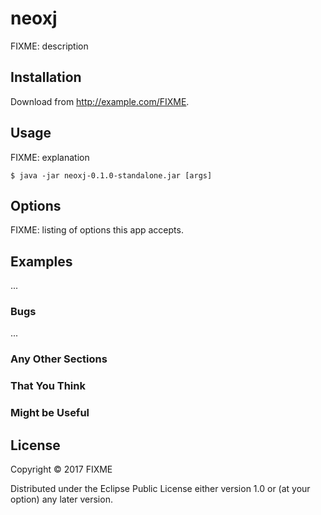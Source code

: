 # neoxj

FIXME: description

## Installation

Download from http://example.com/FIXME.

## Usage

FIXME: explanation

    $ java -jar neoxj-0.1.0-standalone.jar [args]

## Options

FIXME: listing of options this app accepts.

## Examples

...

### Bugs

...

### Any Other Sections
### That You Think
### Might be Useful

## License

Copyright © 2017 FIXME

Distributed under the Eclipse Public License either version 1.0 or (at
your option) any later version.
